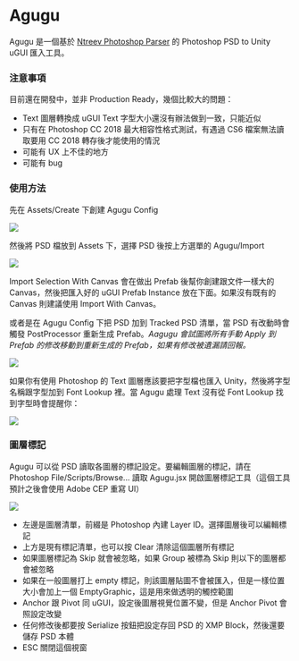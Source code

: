 # Agugu

Agugu 是一個基於 [Ntreev Photoshop Parser](https://github.com/NtreevSoft/psd-parser) 的 Photoshop PSD to Unity uGUI 匯入工具。

### 注意事項

目前還在開發中，並非 Production Ready，幾個比較大的問題：

- Text 圖層轉換成 uGUI Text 字型大小還沒有辦法做到一致，只能近似
- 只有在 Photoshop CC 2018 最大相容性格式測試，有遇過 CS6 檔案無法讀取要用 CC 2018 轉存後才能使用的情況
- 可能有 UX 上不佳的地方
- 可能有 bug

### 使用方法

先在 Assets/Create 下創建 Agugu Config

![](C:\Works\Agugu\Documents\Images\CreateAguguConfig.png)

然後將 PSD 檔放到 Assets 下，選擇 PSD 後按上方選單的 Agugu/Import

![](C:\Works\Agugu\Documents\Images\MenuImport.png)

Import Selection With Canvas 會在做出 Prefab 後幫你創建跟文件一樣大的 Canvas，然後把匯入好的 uGUI Prefab Instance 放在下面。如果沒有既有的 Canvas 則建議使用 Import With Canvas。

或者是在 Agugu Config 下把 PSD 加到 Tracked PSD 清單，當 PSD 有改動時會觸發 PostProcessor 重新生成 Prefab。*Aagugu 會試圖將所有手動 Apply 到 Prefab 的修改移動到重新生成的 Prefab，如果有修改被遺漏請回報。*

![](C:\Works\Agugu\Documents\Images\AguguConfig.png)

如果你有使用 Photoshop 的 Text 圖層應該要把字型檔也匯入 Unity，然後將字型名稱跟字型加到 Font Lookup 裡。當 Agugu 處理 Text 沒有從 Font Lookup 找到字型時會提醒你：

![](C:\Works\Agugu\Documents\Images\FontNotFound.png)

### 圖層標記

Agugu 可以從 PSD 讀取各圖層的標記設定。要編輯圖層的標記，請在 Photoshop File/Scripts/Browse... 讀取 Agugu.jsx 開啟圖層標記工具（這個工具預計之後會使用 Adobe CEP 重寫 UI）

![](C:\Works\Agugu\Documents\Images\AguguPhotoshop.PNG)

- 左邊是圖層清單，前綴是 Photoshop 內建 Layer ID。選擇圖層後可以編輯標記
- 上方是現有標記清單，也可以按 Clear 清除這個圖層所有標記
- 如果圖層標記為 Skip 就會被忽略，如果 Group 被標為 Skip 則以下的圖層都會被忽略
- 如果在一般圖層打上 empty 標記，則該圖層貼圖不會被匯入，但是一樣位置大小會加上一個 EmptyGraphic，這是用來做透明的觸控範圍
- Anchor 跟 Pivot 同 uGUI，設定後圖層視覺位置不變，但是 Anchor Pivot 會照設定改變
- 任何修改後都要按 Serialize 按鈕把設定存回 PSD 的 XMP Block，然後還要儲存 PSD 本體
- ESC 關閉這個視窗
